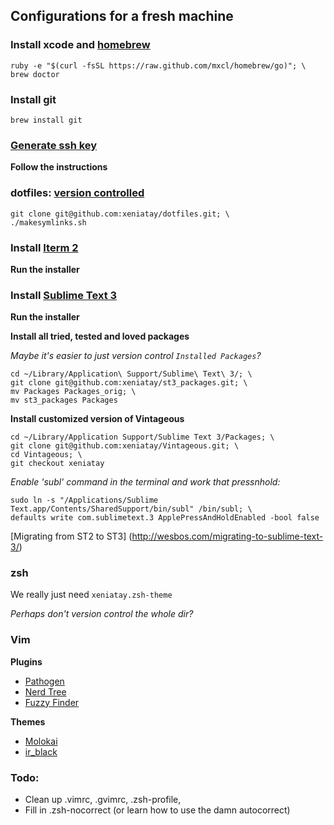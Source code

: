 ## Configurations for a fresh machine

### Install xcode and [homebrew](http://brew.sh/)

    ruby -e "$(curl -fsSL https://raw.github.com/mxcl/homebrew/go)"; \
    brew doctor

### Install git

    brew install git

### [Generate ssh key](https://help.github.com/articles/generating-ssh-keys)

**Follow the instructions**

### dotfiles: [version controlled](http://blog.smalleycreative.com/tutorials/using-git-and-github-to-manage-your-dotfiles/)

    git clone git@github.com:xeniatay/dotfiles.git; \
    ./makesymlinks.sh

### Install [Iterm 2](http://www.iterm2.com/)

**Run the installer**

### Install [Sublime Text 3](http://www.sublimetext.com/3)

**Run the installer**

**Install all tried, tested and loved packages**

*Maybe it's easier to just version control `Installed Packages`?*

    cd ~/Library/Application\ Support/Sublime\ Text\ 3/; \
    git clone git@github.com:xeniatay/st3_packages.git; \
    mv Packages Packages_orig; \
    mv st3_packages Packages

**Install customized version of Vintageous**

    cd ~/Library/Application Support/Sublime Text 3/Packages; \
    git clone git@github.com:xeniatay/Vintageous.git; \
    cd Vintageous; \
    git checkout xeniatay

*Enable 'subl' command in the terminal and work that pressnhold:*

    sudo ln -s "/Applications/Sublime Text.app/Contents/SharedSupport/bin/subl" /bin/subl; \
    defaults write com.sublimetext.3 ApplePressAndHoldEnabled -bool false

[Migrating from ST2 to ST3] (http://wesbos.com/migrating-to-sublime-text-3/)

### zsh

We really just need `xeniatay.zsh-theme`

*Perhaps don't version control the whole dir?*

### Vim

**Plugins**
- [Pathogen](https://github.com/tpope/vim-pathogen)
- [Nerd Tree](https://github.com/scrooloose/nerdtree)
- [Fuzzy Finder](https://github.com/vim-scripts/FuzzyFinder) 

**Themes**
- [Molokai](https://github.com/tomasr/dotfiles/tree/master/.vim/colors)
- [ir\_black](http://toddwerth.com/2011/07/21/the-original-ir_black-for-os-x-lion/)

### Todo: 
- Clean up .vimrc, .gvimrc, .zsh-profile, 
- Fill in .zsh-nocorrect (or learn how to use the damn autocorrect)
